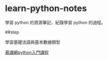 # learn-python-notes
學習 python 的資源筆記，紀錄學習 python 的過程。

##step

學習基礎法語與基本數據類型

[慕課網python入門課程](http://www.imooc.com/learn/177)
